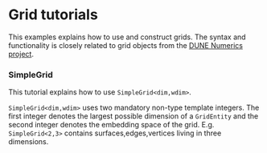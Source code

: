 # Grid tutorials
This examples explains how to use and construct grids.
The syntax and functionality is closely related to grid objects from the [DUNE Numerics project](https://dune-project.org).  


### SimpleGrid
This tutorial explains how to use `SimpleGrid<dim,wdim>`. 

`SimpleGrid<dim,wdim>` uses two mandatory non-type template integers. The first integer denotes 
the largest possible dimension of a `GridEntity` and the second integer denotes the embedding 
space of the grid. E.g. `SimpleGrid<2,3>` contains surfaces,edges,vertices living in three dimensions.

